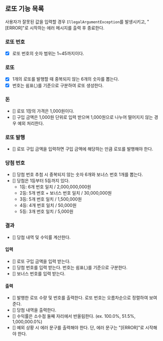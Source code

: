 ## 로또 기능 목록
사용자가 잘못된 값을 입력할 경우 `IllegalArgumentException`를 발생시키고, "[ERROR]"로 시작하는 에러 메시지를 출력 후 종료한다.

### 로또 번호
- [x] 로또 번호의 숫자 범위는 1~45까지이다.

### 로또 
- [x] 1개의 로또를 발행할 때 중복되지 않는 6개의 숫자를 뽑는다.
- [x] 번호는 쉼표(,)를 기준으로 구분하여 로또 생성한다.

### 돈
- [] 로또 1장의 가격은 1,000원이다.
- []  구입 금액은 1,000원 단위로 입력 받으며 1,000원으로 나누어 떨어지지 않는 경우 예외 처리한다.

### 로또 발행
- [] 로또 구입 금액을 입력하면 구입 금액에 해당하는 만큼 로또를 발행해야 한다.

### 당첨 번호
- [] 당첨 번호 추첨 시 중복되지 않는 숫자 6개와 보너스 번호 1개를 뽑는다.
- [] 당첨은 1등부터 5등까지 있다.
  - 1등: 6개 번호 일치 / 2,000,000,000원
  - 2등: 5개 번호 + 보너스 번호 일치 / 30,000,000원
  - 3등: 5개 번호 일치 / 1,500,000원
  - 4등: 4개 번호 일치 / 50,000원
  - 5등: 3개 번호 일치 / 5,000원

### 결과 
- [] 당첨 내역 및 수익률 계산한다.

#### 입력
- [] 로또 구입 금액을 입력 받는다.
- [] 당첨 번호를 입력 받는다. 번호는 쉼표(,)를 기준으로 구분한다.
- [] 보너스 번호를 입력 받는다.

#### 출력
- [] 발행한 로또 수량 및 번호를 출력한다. 로또 번호는 오름차순으로 정렬하여 보여준다.
- [] 당첨 내역을 출력한다.
- [] 수익률은 소수점 둘째 자리에서 반올림한다. (ex. 100.0%, 51.5%, 1,000,000.0%)
- [] 예외 상황 시 에러 문구를 출력해야 한다. 단, 에러 문구는 "[ERROR]"로 시작해야 한다.
